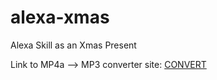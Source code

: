 # alexa-xmas
Alexa Skill as an Xmas Present


Link to MP4a --> MP3 converter site: <a href="https://online-audio-converter.com/">CONVERT</a>
